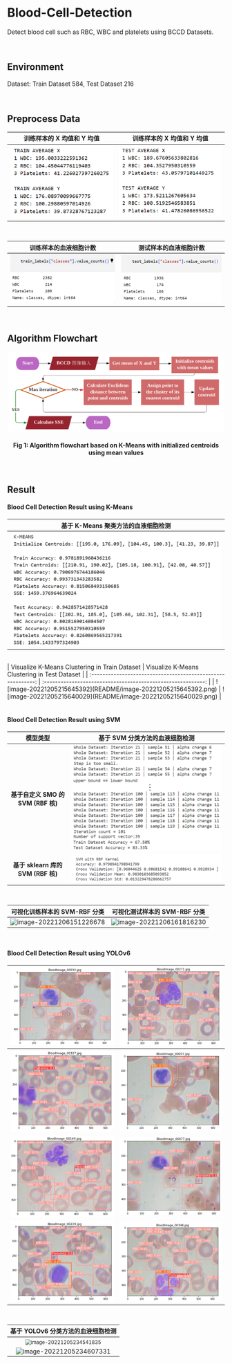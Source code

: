 # Blood-Cell-Detection
 Detect blood cell such as RBC, WBC and platelets using BCCD Datasets.

<br>

## Environment

Dataset: Train Dataset 584, Test Dataset 216

<br>

## Preprocess Data

|                  训练样本的 X 均值和 Y 均值                  |                  训练样本的 X 均值和 Y 均值                  |
| :----------------------------------------------------------: | :----------------------------------------------------------: |
| <img src="README/image-20221205220427768.png" alt="image-20221205220427768" style="zoom: 80%;" /> | <img src="README/image-20221205220438194.png" alt="image-20221205220438194" style="zoom:80%;" /> |

<br>

| 训练样本的血液细胞计数                                       | 测试样本的血液细胞计数                                       |
| :------------------------------------------------------------: | :------------------------------------------------------------: |
| ![image-20221206010219196](README/image-20221206010219196.png) | ![image-20221206010229053](README/image-20221206010229053.png) |

<br>

## Algorithm Flowchart

<img src="README/image-20221205185301725.png" style="align-center">

<h4 align="center">Fig 1: Algorithm flowchart based on K-Means with initialized centroids using mean values</h4>

<br>

## Result

#### Blood Cell Detection Result using K-Means

|             基于 K-Means 聚类方法的血液细胞检测              |
| :----------------------------------------------------------: |
| <img src="README/image-20221205231449638.png" alt="image-20221205231449638" style="zoom:50%;" /> |

<br>
|        Visualize K-Means Clustering in Train Dataset         |         Visualize K-Means Clustering in Test Dataset         |
| :----------------------------------------------------------: | :----------------------------------------------------------: |
| ![image-20221205215645392](README/image-20221205215645392.png) | ![image-20221205215640029](README/image-20221205215640029.png) |

#### <br>Blood Cell Detection Result using SVM

| 模型类型                           |               基于 SVM 分类方法的血液细胞检测                |
| :----------------------------------: | :----------------------------------------------------------: |
| **基于自定义 SMO 的 SVM (RBF 核)** | <img src="README/image-20221205224450598.png" alt="image-20221205224450598" style="zoom: 67%;" /> |
| **基于 sklearn 库的 SVM (RBF 核)** | ![image-20221206011337981](README/image-20221206011337981.png) |

<br>

| 可视化训练样本的 SVM-RBF 分类                                | 可视化测试样本的 SVM-RBF 分类                                |
| :------------------------------------------------------------: | :------------------------------------------------------------: |
| ![image-20221206151226678](README/image-20221206151226678.png) | ![image-20221206161816230](README/image-20221206161816230.png) |

<br>

#### Blood Cell Detection Result using YOLOv6


| ![image-20221205180154713](README/image-20221205180154713.png) | ![image-20221205180201776](README/image-20221205180201776.png) |
| ------------------------------------------------------------ | ------------------------------------------------------------ |
| ![image-20221205180212027](README/image-20221205180212027.png) | ![image-20221205180220039](README/image-20221205180220039.png) |
| ![image-20221205180229426](README/image-20221205180229426.png) | ![image-20221205180241910](README/image-20221205180241910.png) |
| ![image-20221205180358890](README/image-20221205180358890.png) | ![image-20221205180311787](README/image-20221205180311787.png) |

<br>

| 基于 YOLOv6 分类方法的血液细胞检测                           |
| :------------------------------------------------------------: |
| <img src="README/image-20221205234541835.png" alt="image-20221205234541835" style="zoom:80%;" /> |
| ![image-20221205234607331](README/image-20221205234607331.png) |





